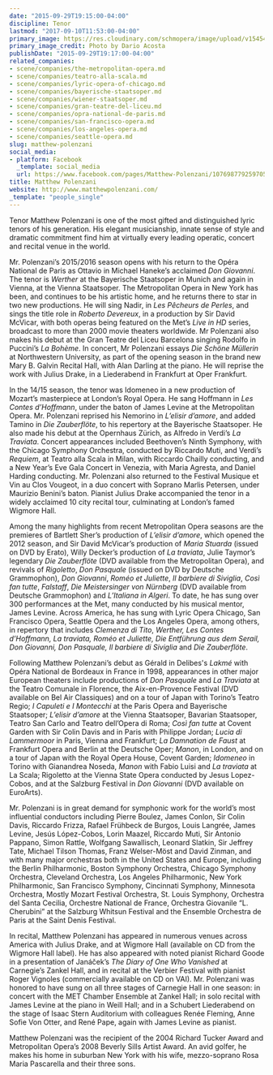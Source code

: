 ```yaml
---
date: "2015-09-29T19:15:00-04:00"
discipline: Tenor
lastmod: "2017-09-10T11:53:00-04:00"
primary_image: https://res.cloudinary.com/schmopera/image/upload/v1545409169/media/webhook-uploads/1443568334861/PolenzaniAcostaSquare.jpg.jpg
primary_image_credit: Photo by Dario Acosta
publishDate: "2015-09-29T19:17:00-04:00"
related_companies:
- scene/companies/the-metropolitan-opera.md
- scene/companies/teatro-alla-scala.md
- scene/companies/lyric-opera-of-chicago.md
- scene/companies/bayerische-staatsoper.md
- scene/companies/wiener-staatsoper.md
- scene/companies/gran-teatre-del-liceu.md
- scene/companies/opra-national-de-paris.md
- scene/companies/san-francisco-opera.md
- scene/companies/los-angeles-opera.md
- scene/companies/seattle-opera.md
slug: matthew-polenzani
social_media:
- platform: Facebook
  _template: social_media
  url: https://www.facebook.com/pages/Matthew-Polenzani/107698779259705?fref=ts
title: Matthew Polenzani
website: http://www.matthewpolenzani.com/
_template: "people_single"
---
```


Tenor Matthew Polenzani is one of the most gifted and distinguished lyric tenors of his generation. His elegant musicianship, innate sense of style and dramatic commitment find him at virtually every leading operatic, concert and recital venue in the world.

Mr. Polenzani’s 2015/2016 season opens with his return to the Opéra National de Paris as Ottavio in Michael Haneke’s acclaimed *Don Giovanni*. The tenor is *Werther* at the Bayerische Staatsoper in Munich and again in Vienna, at the Vienna Staatsoper. The Metropolitan Opera in New York has been, and continues to be his artistic home, and he returns there to star in two new productions. He will sing Nadir, in *Les Pêcheurs de Perles*, and sings the title role in *Roberto Devereux*, in a production by Sir David McVicar, with both operas being featured on the Met’s *Live in HD* series, broadcast to more than 2000 movie theaters worldwide. Mr Polenzani also makes his debut at the Gran Teatre del Liceu Barcelona singing Rodolfo in Puccini’s *La Bohème*. In concert, Mr Polenzani essays *Die Schöne Müllerin* at Northwestern University, as part of the opening season in the brand new Mary B. Galvin Recital Hall, with Alan Darling at the piano. He will reprise the work with Julius Drake, in a Liederabend in Frankfurt at Oper Frankfurt.

In the 14/15 season, the tenor was Idomeneo in a new production of Mozart’s masterpiece at London’s Royal Opera. He sang Hoffmann in *Les Contes d’Hoffmann*, under the baton of James Levine at the Metropolitan Opera. Mr. Polenzani reprised his Nemorino in *L’elisir d’amore*, and added Tamino in *Die Zauberflöte*, to his repertory at the Bayerische Staatsoper. He also made his debut at the Opernhaus Zürich, as Alfredo in Verdi’s *La Traviata*. Concert appearances included Beethoven’s Ninth Symphony, with the Chicago Symphony Orchestra, conducted by Riccardo Muti, and Verdi’s *Requiem*, at Teatro alla Scala in Milan, with Riccardo Chailly conducting, and a New Year’s Eve Gala Concert in Venezia, with Maria Agresta, and Daniel Harding conducting. Mr. Polenzani also returned to the Festival Musique et Vin au Clos Vougeot, in a duo concert with Soprano Marlis Petersen, under Maurizio Benini’s baton. Pianist Julius Drake accompanied the tenor in a widely acclaimed 10 city recital tour, culminating at London’s famed Wigmore Hall.

Among the many highlights from recent Metropolitan Opera seasons are the premieres of Bartlett Sher’s production of *L’elisir d’amore*, which opened the 2012 season, and Sir David McVicar’s production of *Maria Stuarda* (issued on DVD by Erato), Willy Decker’s production of *La traviata*, Julie Taymor’s legendary *Die Zauberflöte* (DVD available from the Metropolitan Opera),  and revivals of *Rigoletto*, *Don Pasquale* (issued on DVD by Deutsche Grammophon), *Don Giovanni*, *Roméo et Juliette*, *Il barbiere di Siviglia*, *Così fan tutte*, *Falstaff*, *Die Meistersinger von Nürnberg* (DVD available from Deutsche Grammophon) and *L’Italiana in Algeri*. To date, he has sung over 300 performances at the Met, many conducted by his musical mentor, James Levine. Across America, he has sung with Lyric Opera Chicago, San Francisco Opera, Seattle Opera and the Los Angeles Opera, among others, in repertory that includes *Clemenza di Tito*, *Werther, Les Contes d’Hoffmann, La traviata, Roméo et Juliette, Die Entführung aus dem Serail, Don Giovanni, Don Pasquale, Il barbiere di Siviglia* and *Die Zauberflöte*.

Following Matthew Polenzani’s debut as Gérald in Delibes's *Lakmé* with Opéra National de Bordeaux in France in 1998, appearances in other major European theaters include productions of *Don Pasquale* and *La Traviata* at the Teatro Comunale in Florence, the Aix-en-Provence Festival (DVD available on Bel Air Classiques) and on a tour of Japan with Torino’s Teatro Regio; *I Capuleti e I Montecchi* at the Paris Opera and Bayerische Staatsoper; *L’elisir d’amore* at the Vienna Staatsoper, Bavarian Staatsoper, Teatro San Carlo and Teatro dell’Opera di Roma; *Così fan tutte* at Covent Garden with Sir Colin Davis and in Paris with Philippe Jordan; *Lucia di Lammermoor* in Paris, Vienna and Frankfurt; *La Damnation de Faust* at Frankfurt Opera and Berlin at the Deutsche Oper; *Manon*, in London, and on a tour of Japan with the Royal Opera House, Covent Garden; *Idomeneo* in Torino with Gianandrea Noseda, *Manon* with Fabio Luisi and *La traviata* at La Scala; Rigoletto at the Vienna State Opera conducted by Jesus Lopez-Cobos, and at the Salzburg Festival in *Don Giovanni* (DVD available on EuroArts).

Mr. Polenzani is in great demand for symphonic work for the world’s most influential conductors including Pierre Boulez, James Conlon, Sir Colin Davis, Riccardo Frizza, Rafael Frühbeck de Burgos, Louis Langrée, James Levine, Jesús López-Cobos, Lorin Maazel, Riccardo Muti, Sir Antonio Pappano, Simon Rattle, Wolfgang Sawallisch, Leonard Slatkin, Sir Jeffrey Tate, Michael Tilson Thomas, Franz Welser-Möst and David Zinman, and with many major orchestras both in the United States and Europe, including the Berlin Philharmonic, Boston Symphony Orchestra, Chicago Symphony Orchestra, Cleveland Orchestra, Los Angeles Philharmonic, New York Philharmonic, San Francisco Symphony, Cincinnati Symphony, Minnesota Orchestra, Mostly Mozart Festival Orchestra, St. Louis Symphony, Orchestra del Santa Cecilia, Orchestre National de France, Orchestra Giovanile “L. Cherubini” at the Salzburg Whitsun Festival and the Ensemble Orchestra de Paris at the Saint Denis Festival.

In recital, Matthew Polenzani has appeared in numerous venues across America with Julius Drake, and at Wigmore Hall (available on CD from the Wigmore Hall label). He has also appeared with noted pianist Richard Goode in a presentation of Janáček’s *The Diary of One Who Vanished* at Carnegie’s Zankel Hall, and in recital at the Verbier Festival with pianist Roger Vignoles (commercially available on CD on VAI). Mr. Polenzani was honored to have sung on all three stages of Carnegie Hall in one season: in concert with the MET Chamber Ensemble at Zankel Hall; in solo recital with James Levine at the piano in Weill Hall; and in a Schubert Liederabend on the stage of Isaac Stern Auditorium with colleagues Renée Fleming, Anne Sofie Von Otter, and René Pape, again with James Levine as pianist.

Matthew Polenzani was the recipient of the 2004 Richard Tucker Award and Metropolitan Opera’s 2008 Beverly Sills Artist Award. An avid golfer, he makes his home in suburban New York with his wife, mezzo-soprano Rosa Maria Pascarella and their three sons.
